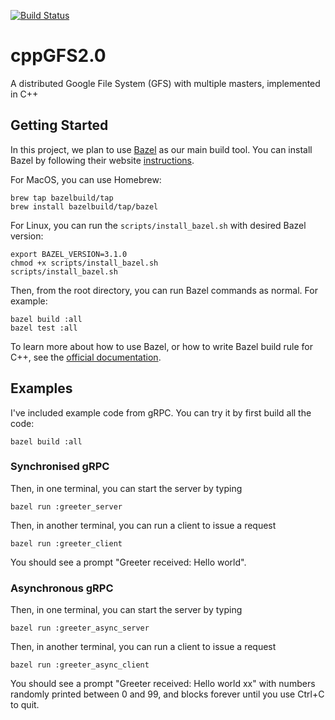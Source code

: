 [![Build Status](https://travis-ci.com/Michael-Tu/cppGFS2.0.svg?branch=master)](https://travis-ci.com/Michael-Tu/cppGFS2.0)

# cppGFS2.0
A distributed Google File System (GFS) with multiple masters, implemented in C++

## Getting Started

In this project, we plan to use [Bazel](http://bazel.build) as our main build tool. You can install Bazel by following their website [instructions](https://docs.bazel.build/versions/master/install.html).

For MacOS, you can use Homebrew:

```
brew tap bazelbuild/tap
brew install bazelbuild/tap/bazel
```

For Linux, you can run the `scripts/install_bazel.sh` with desired Bazel version:

```
export BAZEL_VERSION=3.1.0
chmod +x scripts/install_bazel.sh
scripts/install_bazel.sh
```

Then, from the root directory, you can run Bazel commands as normal. For example:

```
bazel build :all
bazel test :all
```

To learn more about how to use Bazel, or how to write Bazel build rule for C++, see the [official documentation](https://docs.bazel.build/versions/master/bazel-overview.html).

## Examples

I've included example code from gRPC. You can try it by first build all the code:

```
bazel build :all
```

### Synchronised gRPC

Then, in one terminal, you can start the server by typing

```
bazel run :greeter_server
```

Then, in another terminal, you can run a client to issue a request

```
bazel run :greeter_client
```

You should see a prompt "Greeter received: Hello world".

### Asynchronous gRPC

Then, in one terminal, you can start the server by typing

```
bazel run :greeter_async_server
```

Then, in another terminal, you can run a client to issue a request

```
bazel run :greeter_async_client
```

You should see a prompt "Greeter received: Hello world xx" with numbers randomly printed between 0 and 99, and blocks forever until you use Ctrl+C to quit.